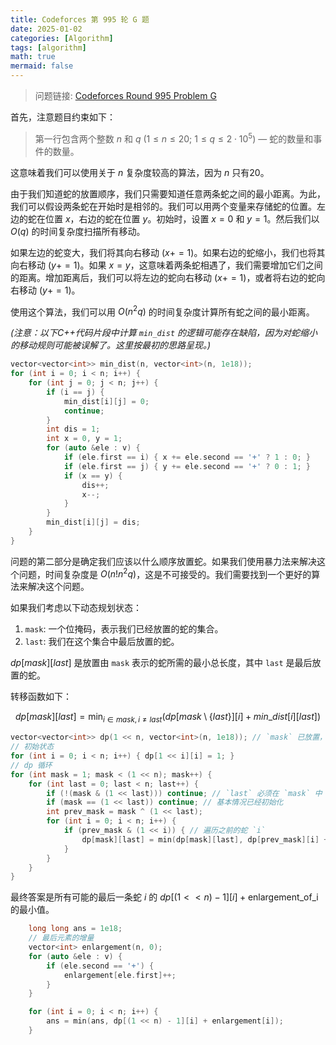 ```yaml
---
title: Codeforces 第 995 轮 G 题
date: 2025-01-02
categories: [Algorithm]
tags: [algorithm]
math: true
mermaid: false
---
```


> 问题链接: [Codeforces Round 995 Problem G](https://codeforces.com/contest/2051/problem/G)

首先，注意题目约束如下：

> 第一行包含两个整数 $n$ 和 $q$ ($1≤ n ≤20$; $1 ≤ q ≤ 2 \cdot 10^5$) — 蛇的数量和事件的数量。

这意味着我们可以使用关于 $n$ 复杂度较高的算法，因为 $n$ 只有20。

由于我们知道蛇的放置顺序，我们只需要知道任意两条蛇之间的最小距离。为此，我们可以假设两条蛇在开始时是相邻的。我们可以用两个变量来存储蛇的位置。左边的蛇在位置 $x$，右边的蛇在位置 $y$。初始时，设置 $x = 0$ 和 $y = 1$。然后我们以 $O(q)$ 的时间复杂度扫描所有移动。

如果左边的蛇变大，我们将其向右移动 ($x += 1$)。如果右边的蛇缩小，我们也将其向右移动 ($y += 1$)。如果 $x = y$，这意味着两条蛇相遇了，我们需要增加它们之间的距离。增加距离后，我们可以将左边的蛇向右移动 ($x += 1$)，或者将右边的蛇向右移动 ($y += 1$)。

使用这个算法，我们可以用 $O(n^2 q)$ 的时间复杂度计算所有蛇之间的最小距离。

*(注意：以下C++代码片段中计算 `min_dist` 的逻辑可能存在缺陷，因为对蛇缩小的移动规则可能被误解了。这里按最初的思路呈现。)*
```cpp
vector<vector<int>> min_dist(n, vector<int>(n, 1e18));
for (int i = 0; i < n; i++) {
    for (int j = 0; j < n; j++) {
        if (i == j) {
            min_dist[i][j] = 0;
            continue;
        }
        int dis = 1;
        int x = 0, y = 1;
        for (auto &ele : v) {
            if (ele.first == i) { x += ele.second == '+' ? 1 : 0; }
            if (ele.first == j) { y += ele.second == '+' ? 0 : 1; }
            if (x == y) {
                dis++;
                x--;
            }
        }
        min_dist[i][j] = dis;
    }
}
```

问题的第二部分是确定我们应该以什么顺序放置蛇。如果我们使用暴力法来解决这个问题，时间复杂度是 $O(n! n^2 q)$，这是不可接受的。我们需要找到一个更好的算法来解决这个问题。

如果我们考虑以下动态规划状态：

1. `mask`: 一个位掩码，表示我们已经放置的蛇的集合。
2. `last`: 我们在这个集合中最后放置的蛇。

$dp[mask][last]$ 是放置由 `mask` 表示的蛇所需的最小总长度，其中 `last` 是最后放置的蛇。

转移函数如下：

$$
dp[mask][last] = \min_{i \in mask, i \neq last} (dp[mask \setminus \{last\}][i] + min\_dist[i][last])
$$

``` cpp
vector<vector<int>> dp(1 << n, vector<int>(n, 1e18)); // `mask` 已放置，最后一个是 `last`
// 初始状态
for (int i = 0; i < n; i++) { dp[1 << i][i] = 1; }
// dp 循环
for (int mask = 1; mask < (1 << n); mask++) {
    for (int last = 0; last < n; last++) {
        if (!(mask & (1 << last))) continue; // `last` 必须在 `mask` 中
        if (mask == (1 << last)) continue; // 基本情况已经初始化
        int prev_mask = mask ^ (1 << last);
        for (int i = 0; i < n; i++) {
            if (prev_mask & (1 << i)) { // 遍历之前的蛇 `i`
                dp[mask][last] = min(dp[mask][last], dp[prev_mask][i] + min_dist[i][last]);
            }
        }
    }
}
```

最终答案是所有可能的最后一条蛇 $i$ 的 $dp[(1 << n) - 1][i] + \text{enlargement\_of\_i}$ 的最小值。

```cpp
    long long ans = 1e18;
    // 最后元素的增量
    vector<int> enlargement(n, 0);
    for (auto &ele : v) {
        if (ele.second == '+') {
            enlargement[ele.first]++;
        }
    }

    for (int i = 0; i < n; i++) {
        ans = min(ans, dp[(1 << n) - 1][i] + enlargement[i]);
    }
```